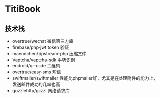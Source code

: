 # TitiBook
## 技术栈
* overtrue/wechat 微信第三方库
* firebase/php-jwt token 验证
* maennchen/zipstream-php 压缩文件
* Vaptcha/vaptcha-sdk 手势识别
* endroid/qr-code 二维码
* overtrue/easy-sms 短信
* swiftmailer/swiftmailer  性能比phpmailer好，尤其是在处理附件的能力上，发送邮件成功的几率也高
* guzzlehttp/guzzl 网络请求库

